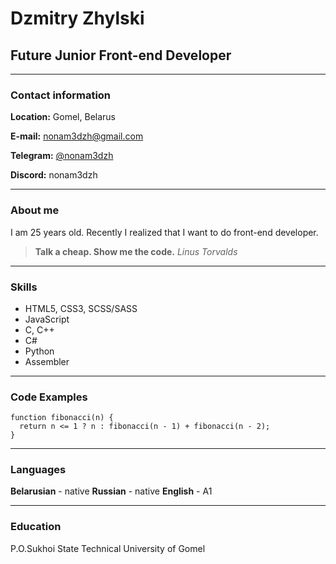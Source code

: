 # **Dzmitry Zhylski**

## Future Junior Front-end Developer

---

### Contact information

**Location:** Gomel, Belarus

**E-mail:** nonam3dzh@gmail.com

**Telegram:** [@nonam3dzh](https://t.me/nonam3dzh "my Telegram")

**Discord:** nonam3dzh

---

### About me

I am 25 years old. Recently I realized that I want to do front-end developer.

>**Talk a cheap. Show me the code.**
*Linus Torvalds*

***

### Skills

* HTML5, CSS3, SCSS/SASS
* JavaScript
* C, С++
* C#
* Python
* Assembler
  
***

### Code Examples

```
function fibonacci(n) {
  return n <= 1 ? n : fibonacci(n - 1) + fibonacci(n - 2);
}
```
  
***

### Languages

**Belarusian** - native
**Russian** - native
**English** - A1

***

### Education

P.O.Sukhoi State Technical University of Gomel
